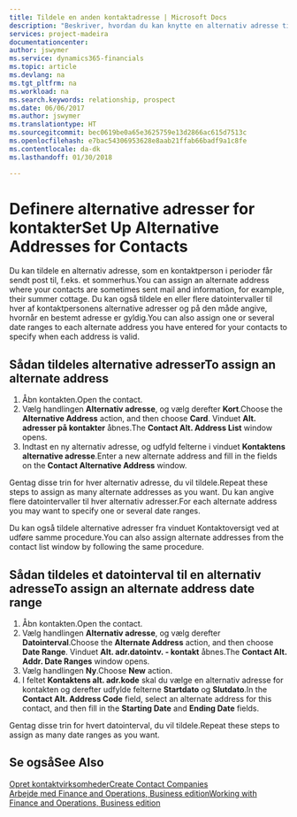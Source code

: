 ```yaml
---
title: Tildele en anden kontaktadresse | Microsoft Docs
description: "Beskriver, hvordan du kan knytte en alternativ adresse til dine kontakter eller potentielle kunder, hvor de også modtager oplysninger."
services: project-madeira
documentationcenter: 
author: jswymer
ms.service: dynamics365-financials
ms.topic: article
ms.devlang: na
ms.tgt_pltfrm: na
ms.workload: na
ms.search.keywords: relationship, prospect
ms.date: 06/06/2017
ms.author: jswymer
ms.translationtype: HT
ms.sourcegitcommit: bec0619be0a65e3625759e13d2866ac615d7513c
ms.openlocfilehash: e7bac54306953628e8aab21ffab66badf9a1c8fe
ms.contentlocale: da-dk
ms.lasthandoff: 01/30/2018

---
```

# <a name="set-up-alternative-addresses-for-contacts"></a><span data-ttu-id="6295e-103">Definere alternative adresser for kontakter</span><span class="sxs-lookup"><span data-stu-id="6295e-103">Set Up Alternative Addresses for Contacts</span></span>
<span data-ttu-id="6295e-104">Du kan tildele en alternativ adresse, som en kontaktperson i perioder får sendt post til, f.eks. et sommerhus.</span><span class="sxs-lookup"><span data-stu-id="6295e-104">You can assign an alternate address where your contacts are sometimes sent mail and information, for example, their summer cottage.</span></span> <span data-ttu-id="6295e-105">Du kan også tildele en eller flere datointervaller til hver af kontaktpersonens alternative adresser og på den måde angive, hvornår en bestemt adresse er gyldig.</span><span class="sxs-lookup"><span data-stu-id="6295e-105">You can also assign one or several date ranges to each alternate address you have entered for your contacts to specify when each address is valid.</span></span>

## <a name="to-assign-an-alternate-address"></a><span data-ttu-id="6295e-106">Sådan tildeles alternative adresser</span><span class="sxs-lookup"><span data-stu-id="6295e-106">To assign an alternate address</span></span>
1. <span data-ttu-id="6295e-107">Åbn kontakten.</span><span class="sxs-lookup"><span data-stu-id="6295e-107">Open the contact.</span></span>
2. <span data-ttu-id="6295e-108">Vælg handlingen **Alternativ adresse**, og vælg derefter **Kort**.</span><span class="sxs-lookup"><span data-stu-id="6295e-108">Choose the **Alternative Address** action, and then choose **Card**.</span></span> <span data-ttu-id="6295e-109">Vinduet **Alt. adresser på kontakter** åbnes.</span><span class="sxs-lookup"><span data-stu-id="6295e-109">The **Contact Alt. Address List** window opens.</span></span>
3. <span data-ttu-id="6295e-110">Indtast en ny alternativ adresse, og udfyld felterne i vinduet **Kontaktens alternative adresse**.</span><span class="sxs-lookup"><span data-stu-id="6295e-110">Enter a new alternate address and fill in the fields on the **Contact Alternative Address** window.</span></span>

<span data-ttu-id="6295e-111">Gentag disse trin for hver alternativ adresse, du vil tildele.</span><span class="sxs-lookup"><span data-stu-id="6295e-111">Repeat these steps to assign as many alternate addresses as you want.</span></span> <span data-ttu-id="6295e-112">Du kan angive flere datointervaller til hver alternativ adresser.</span><span class="sxs-lookup"><span data-stu-id="6295e-112">For each alternate address you may want to specify one or several date ranges.</span></span>

<span data-ttu-id="6295e-113">Du kan også tildele alternative adresser fra vinduet Kontaktoversigt ved at udføre samme procedure.</span><span class="sxs-lookup"><span data-stu-id="6295e-113">You can also assign alternate addresses from the contact list window by following the same procedure.</span></span>

## <a name="to-assign-an-alternate-address-date-range"></a><span data-ttu-id="6295e-114">Sådan tildeles et datointerval til en alternativ adresse</span><span class="sxs-lookup"><span data-stu-id="6295e-114">To assign an alternate address date range</span></span>
1. <span data-ttu-id="6295e-115">Åbn kontakten.</span><span class="sxs-lookup"><span data-stu-id="6295e-115">Open the contact.</span></span>
2. <span data-ttu-id="6295e-116">Vælg handlingen **Alternativ adresse**, og vælg derefter **Datointerval**.</span><span class="sxs-lookup"><span data-stu-id="6295e-116">Choose the **Alternate Address** action, and then choose **Date Range**.</span></span> <span data-ttu-id="6295e-117">Vinduet **Alt. adr.datointv. - kontakt** åbnes.</span><span class="sxs-lookup"><span data-stu-id="6295e-117">The **Contact Alt. Addr. Date Ranges** window opens.</span></span>
3. <span data-ttu-id="6295e-118">Vælg handlingen **Ny**.</span><span class="sxs-lookup"><span data-stu-id="6295e-118">Choose **New** action.</span></span>
4. <span data-ttu-id="6295e-119">I feltet **Kontaktens alt. adr.kode** skal du vælge en alternativ adresse for kontakten og derefter udfylde felterne **Startdato** og **Slutdato**.</span><span class="sxs-lookup"><span data-stu-id="6295e-119">In the **Contact Alt. Address Code** field, select an alternate address for this contact, and then fill in the **Starting Date** and **Ending Date** fields.</span></span>

<span data-ttu-id="6295e-120">Gentag disse trin for hvert datointerval, du vil tildele.</span><span class="sxs-lookup"><span data-stu-id="6295e-120">Repeat these steps to assign as many date ranges as you want.</span></span>

## <a name="see-also"></a><span data-ttu-id="6295e-121">Se også</span><span class="sxs-lookup"><span data-stu-id="6295e-121">See Also</span></span>
[<span data-ttu-id="6295e-122">Opret kontaktvirksomheder</span><span class="sxs-lookup"><span data-stu-id="6295e-122">Create Contact Companies</span></span>](marketing-create-contact-companies.md)  
[<span data-ttu-id="6295e-123">Arbejde med Finance and Operations, Business edition</span><span class="sxs-lookup"><span data-stu-id="6295e-123">Working with Finance and Operations, Business edition</span></span>](ui-work-product.md)

